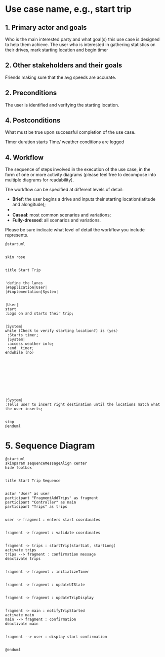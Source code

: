 # Use case name, e.g., start trip


## 1. Primary actor and goals
Who is the main interested party and what goal(s) this use case is designed to help them achieve.
The user who is interested in gathering statistics on their drives, mark starting location and begin timer


## 2. Other stakeholders and their goals


Friends making sure that the avg speeds are accurate.
## 2. Preconditions


The user is identified and verifying the starting location.


## 4. Postconditions


What must be true upon successful completion of the use case.


Timer duration starts
Time/ weather conditions are logged


## 4. Workflow


The sequence of steps involved in the execution of the use case, in the form of one or more activity diagrams (please feel free to decompose into multiple diagrams for readability).


The workflow can be specified at different levels of detail:


* __Brief__: the user begins a drive and inputs their starting location(latitude and alongitude);
*
* __Casual__: most common scenarios and variations;
* __Fully-dressed__: all scenarios and variations.


Please be sure indicate what level of detail the workflow you include represents.






```plantuml
@startuml


skin rose


title Start Trip


'define the lanes
|#application|User|
|#implementation|System|


|User|
start
:Logs on and starts their trip;


|System|
while (Check to verify starting location?) is (yes)
 :Starts timer;
 |System|
 :access weather info;
 :end  timer;
endwhile (no)










|System|
:Tells user to insert right destination until the locations match what the user inserts;


stop
@enduml
```
# 5. Sequence Diagram


```plantuml
@startuml
skinparam sequenceMessageAlign center
hide footbox


title Start Trip Sequence


actor "User" as user
participant "FragmentAddTrips" as fragment
participant "Controller" as main
participant "Trips" as trips


user -> fragment : enters start coordinates


fragment -> fragment : validate coordinates


fragment -> trips : startTrip(startLat, startLong)
activate trips
trips --> fragment : confirmation message
deactivate trips


fragment -> fragment : initializeTimer


fragment -> fragment : updateUIState


fragment -> fragment : updateTripDisplay


fragment -> main : notifyTripStarted
activate main
main --> fragment : confirmation
deactivate main


fragment --> user : display start confirmation


@enduml
```

